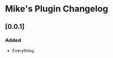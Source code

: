 <!-- Keep a Changelog guide -> https://keepachangelog.com -->

# Mike's Plugin Changelog

## [0.0.1]
### Added
- Everything
